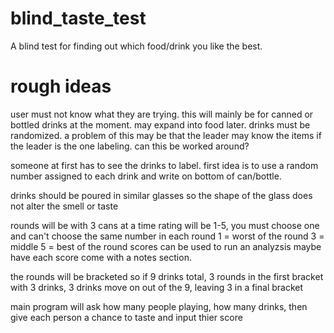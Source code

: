 # blind_taste_test
A blind test for finding out which food/drink you like the best.

# rough ideas
user must not know what they are trying. this will mainly be for canned or bottled drinks at the moment.  may expand into food later.  drinks must be randomized. a problem of this may be that the leader may know the items if the leader is the one labeling.  can this be worked around? 

someone at first has to see the drinks to label. first idea is to use a random number assigned to each drink and write on bottom of can/bottle.

drinks should be poured in similar glasses so the shape of the glass does not alter the smell or taste

rounds will be with 3 cans at a time
rating will be 1-5, you must choose one and can't choose the same number in each round
1 = worst of the round
3 = middle
5 = best of the round
scores can be used to run an analyzsis
maybe have each score come with a notes section.

the rounds will be bracketed
so if 9 drinks total, 3 rounds in the first bracket with 3 drinks, 3 drinks move on out of the 9, leaving 3 in a final bracket

main program will ask how many people playing, how many drinks, then give each person a chance to taste and input thier score